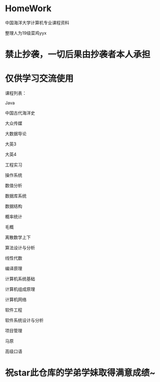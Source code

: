# HomeWork
中国海洋大学计算机专业课程资料

整理人为19级菜鸡yyx

# 禁止抄袭，一切后果由抄袭者本人承担
# 仅供学习交流使用

课程列表：

Java

中国古代海洋史

大众传媒

大数据导论

大英3

大英4

工程实习

操作系统

数值分析

数据库系统

数据结构

概率统计

毛概

离散数学上下

算法设计与分析

线性代数

编译原理

计算机系统基础

计算机组成原理

计算机网络

软件工程

软件系统设计与分析

项目管理

马原

高级口语

# 祝star此仓库的学弟学妹取得满意成绩~
